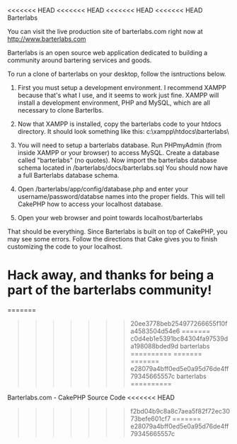 <<<<<<< HEAD
<<<<<<< HEAD
<<<<<<< HEAD
<<<<<<< HEAD
Barterlabs

You can visit the live production site of barterlabs.com right now at http://www.barterlabs.com

Barterlabs is an open source web application dedicated to building a community around bartering services and goods.

To run a clone of barterlabs on your desktop, follow the isntructions below.

1) First you must setup a development environment. I recommend XAMPP because that's what I use, and it seems
to work just fine. XAMPP will install a development environment, PHP and MySQL, which are all necessary to
clone Barterlbs.

2) Now that XAMPP is installed, copy the barterlabs code to your htdocs directory. It should look something like this:
c:\xampp\htdocs\barterlabs\

3) You will need to setup a barterlabs database. Run PHPmyAdmin (from inside XAMPP or your browser) to access MySQL. Create a database called "barterlabs" (no quotes). Now import the barterlabs database schema located in /barterlabs/docs/barterlabs.sql
You should now have a full Barterlabs database schema. 

4) Open /barterlabs/app/config/database.php and enter your username/password/databse names into the proper fields. This will tell CakePHP how to access your localhost database.

5) Open your web browser and point towards localhost/barterlabs

That should be everything. Since Barterlabs is built on top of CakePHP, you may see some errors. Follow the directions that Cake gives you to finish customizing the code to your localhost.

Hack away, and thanks for being a part of the barterlabs community!
=======
=======
>>>>>>> 20ee3778beb254977266655f10fa4583504d54e6
=======
>>>>>>> c0d4eb1e5391bc84304fa97539da198088bded9d
barterlabs
==========
=======
=======
>>>>>>> e28079a4bff0ed5e0a95d76de4ff79345665557c
barterlabs
==========

Barterlabs.com - CakePHP Source Code
<<<<<<< HEAD
>>>>>>> f2bd04b9c8a8c7aea5f82f72ec3073befe601cf7
=======
>>>>>>> e28079a4bff0ed5e0a95d76de4ff79345665557c
